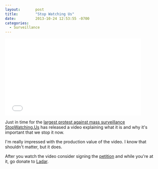 ```yaml
---
layout:       post
title:        "Stop Watching Us"
date:         2013-10-24 12:53:55 -0700
categories:
  - Surveillance
---
```


<iframe class="embedly-embed" src="//cdn.embedly.com/widgets/media.html?src=https%3A%2F%2Fwww.youtube.com%2Fembed%2FaGmiw_rrNxk%3Ffeature%3Doembed&url=https%3A%2F%2Fwww.youtube.com%2Fwatch%3Fv%3DaGmiw_rrNxk&image=https%3A%2F%2Fi.ytimg.com%2Fvi%2FaGmiw_rrNxk%2Fhqdefault.jpg&key=d815972c91e546edb5d2d02e509f8b1c&type=text%2Fhtml&schema=youtube" width="450" height="253" scrolling="no" frameborder="0" allowfullscreen></iframe>

Just in time for the  [largest protest against mass surveillance](https://rally.stopwatching.us/)    [StopWatching.Us](https://optin.stopwatching.us/)  has released a video explaining what it is and why it's important that we stop it now. 

 I'm really impressed with the production value of the video. I know that shouldn't matter, but it does. 

 After you watch the video consider signing the  [petition](https://optin.stopwatching.us/)  and while you're at it, go donate to  [Ladar](https://rally.org/lavabit). 

 
